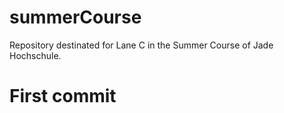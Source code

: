 # summerCourse
Repository destinated for Lane C in the Summer Course of Jade Hochschule.

# First commit
